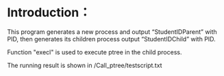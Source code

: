 ﻿# Introduction：
This program generates a new process and output “StudentIDParent” with PID, then generates its children process output “StudentIDChild” with PID.

Function "execl" is used to execute ptree in the child process. 

The running result is shown in /Call_ptree/testscript.txt
